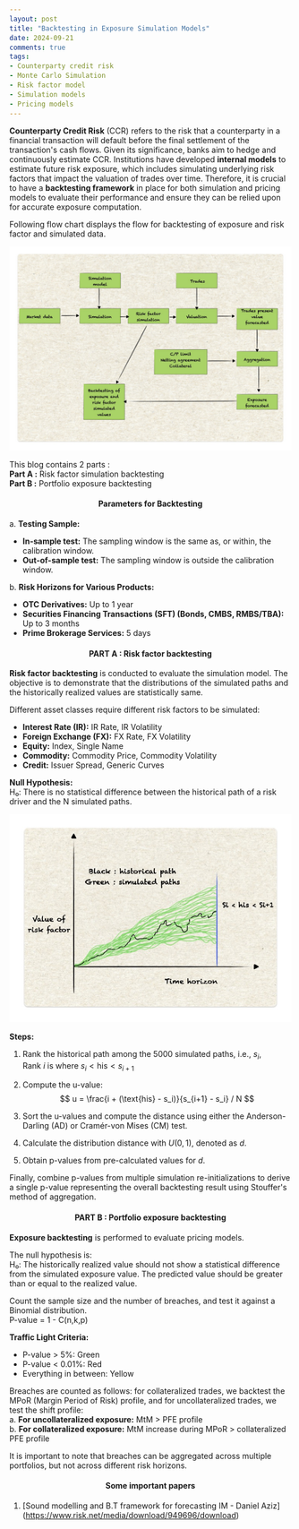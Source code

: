 ```yaml
---
layout: post
title: "Backtesting in Exposure Simulation Models"
date: 2024-09-21
comments: true
tags:
- Counterparty credit risk
- Monte Carlo Simulation
- Risk factor model
- Simulation models
- Pricing models
---
```

**Counterparty Credit Risk** (CCR) refers to the risk that a counterparty in a financial transaction will default before the final settlement of the transaction's cash flows. Given its significance, banks aim to hedge and continuously estimate CCR. Institutions have developed **internal models** to estimate future risk exposure, which includes simulating underlying risk factors that impact the valuation of trades over time. Therefore, it is crucial to have a **backtesting framework** in place for both simulation and pricing models to evaluate their performance and ensure they can be relied upon for accurate exposure computation. 

Following flow chart displays the flow for backtesting of exposure and risk factor and simulated data. 

<img src="https://raw.githubusercontent.com/seepls/seepls.github.io/main/img/Backtesting%20general%20framework.jpg" alt="Backtesting data flow" style="max-width:100%; height:auto;">


This blog contains 2 parts :    
**Part A :** Risk factor simulation backtesting  
**Part B :** Portfolio exposure backtesting


<h4 style="text-align: center;"><strong>Parameters for Backtesting</strong></h4>



a. **Testing Sample:**  
- **In-sample test:** The sampling window is the same as, or within, the calibration window.  
- **Out-of-sample test:** The sampling window is outside the calibration window.  

b. **Risk Horizons for Various Products:**  
- **OTC Derivatives:** Up to 1 year  
- **Securities Financing Transactions (SFT) (Bonds, CMBS, RMBS/TBA):** Up to 3 months  
- **Prime Brokerage Services:** 5 days


<h4 style="text-align: center;"><strong>PART A : Risk factor backtesting</strong></h4>

**Risk factor backtesting** is conducted to evaluate the simulation model. The objective is to demonstrate that the distributions of the simulated paths and the historically realized values are statistically same.

Different asset classes require different risk factors to be simulated:  
- **Interest Rate (IR):** IR Rate, IR Volatility  
- **Foreign Exchange (FX):** FX Rate, FX Volatility  
- **Equity:** Index, Single Name  
- **Commodity:** Commodity Price, Commodity Volatility  
- **Credit:** Issuer Spread, Generic Curves  

**Null Hypothesis:**  
H₀: There is no statistical difference between the historical path of a risk driver and the N simulated paths.

<img src="https://raw.githubusercontent.com/seepls/seepls.github.io/main/img/Simulated%20values.jpg" alt="Backtesting data flow" style="max-width:100%; height:auto;">

**Steps:**
1. Rank the historical path among the 5000 simulated paths, i.e., $s_i$,  
   Rank $i$ is where   $s_i < \text{his} < s_{i+1}$
   
2. Compute the u-value:
   $$ 
   u = \frac{i + (\text{his} - s_i)}{s_{i+1} - s_i} / N
   $$

3. Sort the u-values and compute the distance using either the Anderson-Darling (AD) or Cramér-von Mises (CM) test.

4. Calculate the distribution distance with $U(0,1)$, denoted as $d$.

5. Obtain p-values from pre-calculated values for $d$.

Finally, combine p-values from multiple simulation re-initializations to derive a single p-value representing the overall backtesting result using Stouffer's method of aggregation.


<h4 style="text-align: center;"><strong>PART B : Portfolio exposure backtesting</strong></h4>

**Exposure backtesting** is performed to evaluate pricing models.

The null hypothesis is:  
H₀: The historically realized value should not show a statistical difference from the simulated exposure value. The predicted value should be greater than or equal to the realized value.

Count the sample size and the number of breaches, and test it against a Binomial distribution.  
P-value =  1 - C(n,k,p) 

**Traffic Light Criteria:**  
- P-value > 5%: Green  
- P-value < 0.01%: Red  
- Everything in between: Yellow  

Breaches are counted as follows: for collateralized trades, we backtest the MPoR (Margin Period of Risk) profile, and for uncollateralized trades, we test the shift profile:  
a. **For uncollateralized exposure:** MtM > PFE profile  
b. **For collateralized exposure:** MtM increase during MPoR > collateralized PFE profile  

It is important to note that breaches can be aggregated across multiple portfolios, but not across different risk horizons.

<h4 style="text-align: center;"><strong>Some important papers</strong></h4>

1. [Sound modelling and B.T framework for forecasting IM - Daniel Aziz] (https://www.risk.net/media/download/949696/download)
























